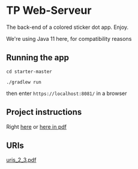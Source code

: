 # TP Web-Serveur

The back-end of a colored sticker dot app. Enjoy.

We're using Java 11 here, for compatibility reasons

## Running the app
`cd starter-master`

`./gradlew run`

then enter `https://localhost:8081/` in a browser 

## Project instructions

Right [here](https://unicorn.artheriom.fr/#/techno-ws-l2) or [here in pdf](https://github.com/draialexis/Y2_webserver/files/8473212/TP_Version_Imprimable_au_07_03_22.pdf)

## URIs
[uris_2_3.pdf](https://github.com/draialexis/Y2_webserver/files/8610555/URIs.pdf)

